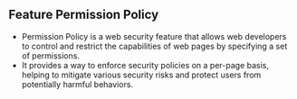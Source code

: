 ## Feature Permission Policy
- Permission Policy is a web security feature that allows web developers to control and restrict the capabilities of web pages by specifying a set of permissions. 
- It provides a way to enforce security policies on a per-page basis, helping to mitigate various security risks and protect users from potentially harmful behaviors. 